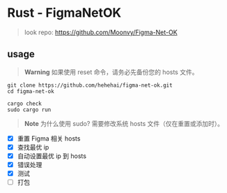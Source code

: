 # Rust - FigmaNetOK

> look repo: https://github.com/Moonvy/Figma-Net-OK

## usage

> **Warning**
> 如果使用 reset 命令，请务必先备份您的 hosts 文件。

```
git clone https://github.com/hehehai/figma-net-ok.git
cd figma-net-ok

cargo check
sudo cargo run
```

> **Note**
> 为什么使用 sudo? 需要修改系统 hosts 文件（仅在重置或添加时）。

- [x] 重置 Figma 相关 hosts
- [x] 查找最优 ip
- [x] 自动设置最优 ip 到 hosts
- [x] 错误处理
- [x] 测试
- [ ] 打包
